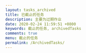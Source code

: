 ```yaml
---
layout: tasks_archived
title: 已截止的任务
description: 主要为过期作业
date: 2020-02-24 11:59:51 +0800
keywords: 截止的任务, archivedTasks
comments: true
menu: 截止的任务
permalink: /ArchivedTasks/
---
```


